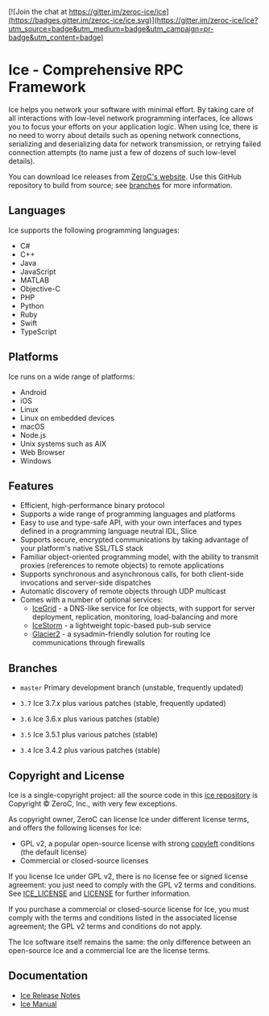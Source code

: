 [![Join the chat at https://gitter.im/zeroc-ice/ice](https://badges.gitter.im/zeroc-ice/ice.svg)](https://gitter.im/zeroc-ice/ice?utm_source=badge&utm_medium=badge&utm_campaign=pr-badge&utm_content=badge)

# Ice - Comprehensive RPC Framework

Ice helps you network your software with minimal effort. By taking care of all
interactions with low-level network programming interfaces, Ice allows you to focus
your efforts on your application logic. When using Ice, there is no need to worry
about details such as opening network connections, serializing and deserializing
data for network transmission, or retrying failed connection attempts (to name just
a few of dozens of such low-level details).

You can download Ice releases from [ZeroC's website](https://zeroc.com/downloads/ice).
Use this GitHub repository to build from source; see [branches](#branches) for more
information.

## Languages

Ice supports the following programming languages:

- C#
- C++
- Java
- JavaScript
- MATLAB
- Objective-C
- PHP
- Python
- Ruby
- Swift
- TypeScript

## Platforms

Ice runs on a wide range of platforms:

- Android
- iOS
- Linux
- Linux on embedded devices
- macOS
- Node.js
- Unix systems such as AIX
- Web Browser
- Windows

## Features

- Efficient, high-performance binary protocol
- Supports a wide range of programming languages and platforms
- Easy to use and type-safe API, with your own interfaces and types defined in
  a programming language neutral IDL, Slice
- Supports secure, encrypted communications by taking advantage of your
  platform's native SSL/TLS stack
- Familiar object-oriented programming model, with the ability to transmit
  proxies (references to remote objects) to remote applications
- Supports synchronous and asynchronous calls, for both client-side invocations
  and server-side dispatches
- Automatic discovery of remote objects through UDP multicast
- Comes with a number of optional services:
    - [IceGrid](https://zeroc.com/products/ice/services/icegrid) - a DNS-like
    service for Ice objects, with support for server deployment, replication,
    monitoring, load-balancing and more
    - [IceStorm](https://zeroc.com/products/ice/services/icestorm) - a
    lightweight topic-based pub-sub service
    - [Glacier2](https://zeroc.com/products/ice/services/glacier2) - a
    sysadmin-friendly solution for routing Ice communications through firewalls

## Branches

- `master`
  Primary development branch (unstable, frequently updated)

- `3.7`
  Ice 3.7.x plus various patches (stable, frequently updated)

- `3.6`
  Ice 3.6.x plus various patches (stable)

- `3.5`
  Ice 3.5.1 plus various patches (stable)

- `3.4`
  Ice 3.4.2 plus various patches (stable)

## Copyright and License

Ice is a single-copyright project: all the source code in this [ice
repository](https://github.com/zeroc-ice/ice) is Copyright &copy; ZeroC, Inc.,
with very few exceptions.

As copyright owner, ZeroC can license Ice under different license terms, and
offers the following licenses for Ice:
- GPL v2, a popular open-source license with strong
[copyleft](https://en.wikipedia.org/wiki/Copyleft) conditions (the default
license)
- Commercial or closed-source licenses

If you license Ice under GPL v2, there is no license fee or signed license
agreement: you just need to comply with the GPL v2 terms and conditions. See
[ICE_LICENSE](./ICE_LICENSE) and [LICENSE](./LICENSE) for further information.

If you purchase a commercial or closed-source license for Ice, you must comply
with the terms and conditions listed in the associated license agreement; the
GPL v2 terms and conditions do not apply.

The Ice software itself remains the same: the only difference between an open-source
Ice and a commercial Ice are the license terms.

## Documentation

- [Ice Release Notes](https://doc.zeroc.com/rel/ice-releases/ice-3-7/ice-3-7-4-release-notes)
- [Ice Manual](https://doc.zeroc.com/ice/3.7/)
